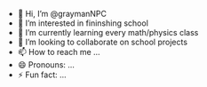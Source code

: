 - 👋 Hi, I’m @graymanNPC
- 👀 I’m interested in fininshing school
- 🌱 I’m currently learning every math/physics class
- 💞️ I’m looking to collaborate on school projects
- 📫 How to reach me ...
- 😄 Pronouns: ...
- ⚡ Fun fact: ...

<!---
graymanNPC/graymanNPC is a ✨ special ✨ repository because its `README.md` (this file) appears on your GitHub profile.
You can click the Preview link to take a look at your changes.
--->
